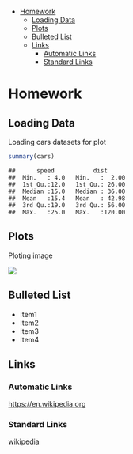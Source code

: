 -   [Homework](#homework)
    -   [Loading Data](#loading-data)
    -   [Plots](#plots)
    -   [Bulleted List](#bulleted-list)
    -   [Links](#links)
        -   [Automatic Links](#automatic-links)
        -   [Standard Links](#standard-links)

# Homework

## Loading Data

Loading cars datasets for plot

``` r
summary(cars)
```

    ##      speed           dist       
    ##  Min.   : 4.0   Min.   :  2.00  
    ##  1st Qu.:12.0   1st Qu.: 26.00  
    ##  Median :15.0   Median : 36.00  
    ##  Mean   :15.4   Mean   : 42.98  
    ##  3rd Qu.:19.0   3rd Qu.: 56.00  
    ##  Max.   :25.0   Max.   :120.00

## Plots

Ploting image

![](report_files/figure-markdown_github/pressure-1.png)

## Bulleted List

-   Item1
-   Item2
-   Item3
-   Item4

## Links

### Automatic Links

<https://en.wikipedia.org>

### Standard Links

[wikipedia](https://en.wikipedia.org)
